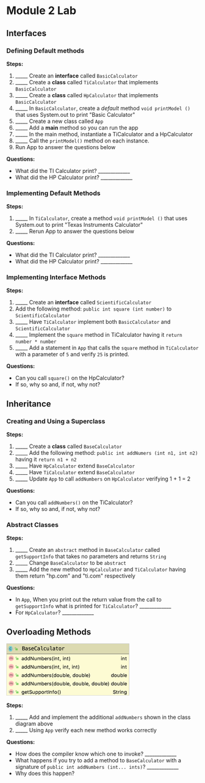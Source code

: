 # Module 2 Lab

## Interfaces

### Defining Default methods

**Steps:**
1. _____ Create an **interface** called ``BasicCalculator``
1. _____ Create a **class** called ``TiCalculator`` that implements ``BasicCalculator``
1. _____ Create a **class** called ``HpCalculator`` that implements ``BasicCalculator``
1. _____ In ``BasicCalculator``, create a *default* method ``void printModel ()`` that uses System.out to print "Basic Calculator"
1. _____ Create a new class called ``App``
1. _____ Add a **main** method so you can run the app
1. _____ In the main method, instantiate a TiCalculator and a HpCalculator
1. _____ Call the ``printModel()`` method on each instance.  
1. Run App to answer the questions below

**Questions:**
* What did the TI Calculator print? _____________
* What did the HP Calculator print? _____________

### Implementing Default Methods

**Steps:**
1. _____ In ``TiCalculator``, create a method ``void printModel ()`` that uses System.out to print "Texas Instruments Calculator"
1. _____ Rerun App to answer the questions below

**Questions:**
* What did the TI Calculator print? _____________
* What did the HP Calculator print? _____________

### Implementing Interface Methods

**Steps:**
1. _____ Create an **interface** called ``ScientificCalculator``
1. Add the following method: ``public int square (int number)`` to ``ScientificCalculator`` 
1. _____ Have ``TiCalculator`` implement both ``BasicCalculator`` and ``ScientificCalculator``
1. _____ Implement the ``square`` method in TiCalculator having it ``return number * number``
1. _____ Add a statement in ``App`` that calls the ``square`` method in ``TiCalculator`` with a parameter of ``5`` and verify ``25`` is printed.

**Questions:**
* Can you call ``square()`` on the HpCalculator?
* If so, why so and, if not, why not?

## Inheritance

### Creating and Using a Superclass

**Steps:**
1. _____ Create a **class** called ``BaseCalculator``
1. _____ Add the following method: ``public int addNumers (int n1, int n2)`` having it  ``return n1 + n2`` 
1. _____ Have ``HpCalculator`` extend ``BaseCalculator``
1. _____ Have ``TiCalculator`` extend ``BaseCalculator``
1. _____ Update ``App`` to call ``addNumbers`` on ``HpCalculator`` verifying 1 + 1 = 2

**Questions:**
* Can you call ``addNumbers()`` on the TiCalculator?
* If so, why so and, if not, why not?

### Abstract Classes

**Steps:**
1. _____ Create an ``abstract`` method in ``BaseCalculator`` called ``getSupportInfo`` that takes no parameters and returns ``String``
1. _____ Change ``BaseCalculator`` to be ``abstract`` 
1. _____ Add the new method to ``HpCalculator`` and ``TiCalculator`` having them return "hp.com" and "ti.com" respectively

**Questions:**
* In ``App``, When you print out the return value from the call to ``getSupportInfo`` what is printed for ``TiCalculator``? _____________
* For ``HpCalculator``? _____________

## Overloading Methods

![BaseCalculator class diagram](images/BaseCalculatorClassDiagram.png "BaseCalculator class diagram")

**Steps:**
1. _____ Add and implement the additional ``addNumbers`` shown in the class diagram above
1. _____ Using ``App`` verify each new method works correctly

**Questions:**
* How does the compiler know which one to invoke? _____________
* What happens if you try to add a method to ``BaseCalculator`` with a signature of ``public int addNumbers (int... ints)``? _____________
* Why does this happen?

